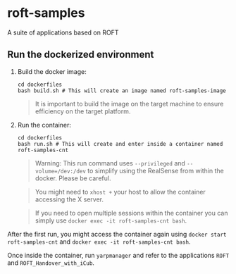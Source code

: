 # roft-samples

A suite of applications based on ROFT

## Run the dockerized environment
1. Build the docker image:
    ```console
    cd dockerfiles
    bash build.sh # This will create an image named roft-samples-image
    ```
    > It is important to build the image on the target machine to ensure efficiency on the target platform.
1. Run the container:
   ```console
   cd dockerfiles
   bash run.sh # This will create and enter inside a container named roft-samples-cnt
   ```
   > Warning: This run command uses `--privileged` and `--volume=/dev:/dev` to simplify using the RealSense from within the docker. Please be careful.
   
   > You might need to `xhost +` your host to allow the container accessing the X server.
   
   > If you need to open multiple sessions within the container you can simply use `docker exec -it roft-samples-cnt bash`.
   
After the first run, you might access the container again using `docker start roft-samples-cnt` and `docker exec -it roft-samples-cnt bash`.

Once inside the container, run `yarpmanager` and refer to the applications `ROFT` and `ROFT_Handover_with_iCub`.

